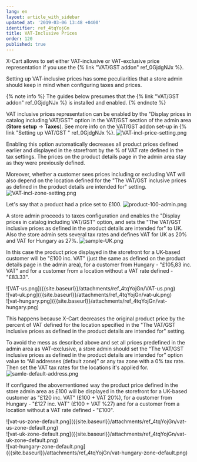 ```yaml
---
lang: en
layout: article_with_sidebar
updated_at: '2019-03-06 13:48 +0400'
identifier: ref_4tqYojGn
title: VAT-Inclusive Prices
order: 120
published: true
---
```

X-Cart allows to set either VAT-inclusive or VAT-exclusive price representation if you use the {% link "VAT/GST addon" ref_0GjdgNJx %}.

Setting up VAT-inclusive prices has some peculiarities that a store admin should keep in mind when configuring taxes and prices.

{% note info %}
The guides below presumes that the {% link "VAT/GST addon" ref_0GjdgNJx %} is installed and enabled.
{% endnote %}

VAT inclusive prices representation can be enabled by the "Display prices in catalog including VAT/GST" option in the VAT/GST section of the admin area (**Store setup** -> **Taxes**). See more info on the VAT/GST addon set-up in {% link "Setting up VAT/GST " ref_0GjdgNJx %}.
  ![VAT-incl-price-setting.png]({{site.baseurl}}/attachments/ref_4tqYojGn/VAT-incl-price-setting.png)

Enabling this option automatically decreases all product prices defined earlier and displayed in the storefront by the % of VAT rate defined in the tax settings. The prices on the product details page in the admin area stay as they were previously defined. 

Moreover, whether a customer sees prices including or excluding VAT will also depend on the location defined for the "The VAT/GST inclusive prices as defined in the product details are intended for" setting.
  ![VAT-incl-zone-setting.png]({{site.baseurl}}/attachments/ref_4tqYojGn/VAT-incl-zone-setting.png)

Let's say that a product had a price set to £100. 
  ![product-100-admin.png]({{site.baseurl}}/attachments/ref_4tqYojGn/product-100-admin.png)

A store admin proceeds to taxes configuration and enables the "Display prices in catalog including VAT/GST" option, and sets the "The VAT/GST inclusive prices as defined in the product details are intended for" to UK. Also the store admin sets several tax rates and defines VAT for UK as 20% and VAT for Hungary as 27%. 
  ![sample-UK.png]({{site.baseurl}}/attachments/ref_4tqYojGn/sample-UK.png)

In this case the product price displayed in the storefront for a UK-based customer will be "£100 inc. VAT" (just the same as defined on the product details page in the admin area), for a customer from Hungary - "£105,83 inc. VAT" and for a customer from a location without a VAT rate defined - "£83.33". 

<div class="ui stackable three column grid">
  <div class="column" markdown="span">![VAT-us.png]({{site.baseurl}}/attachments/ref_4tqYojGn/VAT-us.png)</div>
  <div class="column" markdown="span">![vat-uk.png]({{site.baseurl}}/attachments/ref_4tqYojGn/vat-uk.png)</div>
  <div class="column" markdown="span">![vat-hungary.png]({{site.baseurl}}/attachments/ref_4tqYojGn/vat-hungary.png)</div>
</div>

This happens because X-Cart decreases the original product price by the percent of VAT defined for the location specified in the "The VAT/GST inclusive prices as defined in the product details are intended for" setting.

To avoid the mess as described above and set all prices predefined in the admin area as VAT-exclusive, a store admin should set the “The VAT/GST inclusive prices as defined in the product details are intended for” option value to “All addresses (default zone)” or any tax zone with a 0% tax rate. Then set the VAT tax rates for the locations it's applied for.
  ![samle-default-address.png]({{site.baseurl}}/attachments/ref_4tqYojGn/samle-default-address.png)

If configured the abovementioned way the product price defined in the store admin area as £100 will be displayed in the storefront for a UK-based customer as "£120 inc. VAT" (£100 + VAT 20%), for a customer from Hungary - "£127 inc. VAT" (£100 + VAT %27) and for a customer from a location without a VAT rate defined - "£100".

<div class="ui stackable three column grid">
  <div class="column" markdown="span">![vat-us-zone-default.png]({{site.baseurl}}/attachments/ref_4tqYojGn/vat-us-zone-default.png)</div>
  <div class="column" markdown="span">![vat-uk-zone-default.png]({{site.baseurl}}/attachments/ref_4tqYojGn/vat-uk-zone-default.png)</div>
  <div class="column" markdown="span">![vat-hungary-zone-default.png]({{site.baseurl}}/attachments/ref_4tqYojGn/vat-hungary-zone-default.png)</div>
</div>